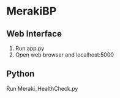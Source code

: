 # MerakiBP

## Web Interface
1. Run app.py
2. Open web browser and localhost:5000

## Python
Run Meraki_HealthCheck.py
